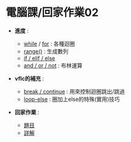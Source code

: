 # 電腦課/回家作業02

- **進度** :
  - [while](https://shengyu7697.github.io/blog/2021/01/03/Python-while/ "shengyu7697的教學") / [for](https:/www.w3schools.com/python/python_for_loops.asp "w3schools.com的教學") : 各種迴圈
  - [range()](https://shengyu7697.github.io/blog/2021/02/09/Python-range/ "shengyu7697的教學") : 生成數列
  - [if / elif / else](https://shengyu7697.github.io/blog/2019/11/19/Python-if/ "shengyu7697的教學")
  - [and / or / not](https://realpython.com/python-or-operator/ "realpython.com的教學") : 布林運算

- **vflc的補充** :
  - [break / continue](https://medium.com/@chiayinchen/1-分鐘搞懂-python-迴圈控-break-continue-pass-be290cd1f9d8 "chiayinchen的教學") : 用來控制迴圈跳出/跳過
  - [loop-else](https://stackoverflow.com/questions/9979970why-does-python-use-else-after-for-and-while-loops#answer-9980752 "stackoverflow.com上找到的超讚教學") : 圈加上else的特殊(實用)技巧

- **回家作業** :
  - [題目](/高一/回家作業02/only_problem.ipynb "by vflc")
  - [詳解](/高一/回家作業02/solve.ipynb "by vflc")
